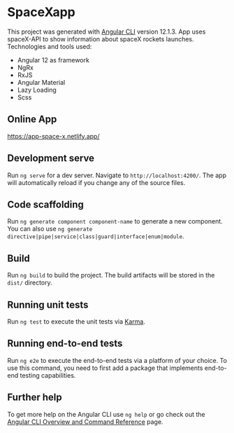 # SpaceXapp

This project was generated with [Angular CLI](https://github.com/angular/angular-cli) version 12.1.3.
App uses spaceX-API to show information about spaceX rockets launches. 
Technologies and tools used:
* Angular 12 as framework
* NgRx
* RxJS
* Angular Material
* Lazy Loading
* Scss
## Online App
https://app-space-x.netlify.app/
## Development serve

Run `ng serve` for a dev server. Navigate to `http://localhost:4200/`. The app will automatically reload if you change any of the source files.

## Code scaffolding

Run `ng generate component component-name` to generate a new component. You can also use `ng generate directive|pipe|service|class|guard|interface|enum|module`.

## Build

Run `ng build` to build the project. The build artifacts will be stored in the `dist/` directory.

## Running unit tests

Run `ng test` to execute the unit tests via [Karma](https://karma-runner.github.io).

## Running end-to-end tests

Run `ng e2e` to execute the end-to-end tests via a platform of your choice. To use this command, you need to first add a package that implements end-to-end testing capabilities.

## Further help

To get more help on the Angular CLI use `ng help` or go check out the [Angular CLI Overview and Command Reference](https://angular.io/cli) page.
